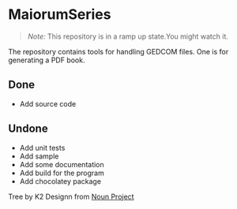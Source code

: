 # MaiorumSeries

> *Note:* This repository is in a ramp up state.You might watch it.

The repository contains tools for handling GEDCOM files. One is for generating a PDF book.

## Done 

* Add source code

## Undone

* Add unit tests
* Add sample
* Add some documentation
* Add build for the program
* Add chocolatey package

Tree by K2 Designn from [Noun Project](https://thenounproject.com/browse/icons/term/tree/)
